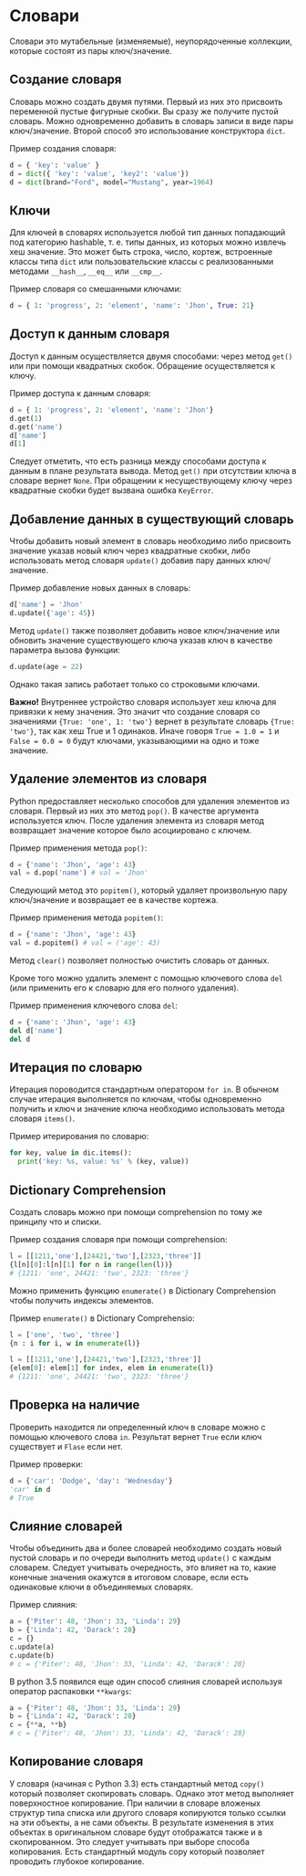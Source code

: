 # Словари

Словари это мутабельные (изменяемые), неупорядоченные коллекции, которые состоят из пары ключ/значение.

## Создание словаря

Словарь можно создать двумя путями. Первый из них это присвоить переменной пустые фигурные скобки. Вы сразу же получите пустой словарь. Можно одновременно добавить в словарь записи в виде пары ключ/значение. Второй способ это использование конструктора `dict`.

Пример создания словаря:

```python
d = { 'key': 'value' }
d = dict({ 'key': 'value', 'key2': 'value'})
d = dict(brand="Ford", model="Mustang", year=1964)
```

## Ключи

Для ключей в словарях используется любой тип данных попадающий под категорию hashable, т. е. типы данных, из которых можно извлечь хеш значение. Это может быть строка, число, кортеж, встроенные классы типа `dict` или пользовательские классы с реализованными методами `__hash__`, `__eq__` или `__cmp__`.

Пример словаря со смешанными ключами:

```python
d = { 1: 'progress', 2: 'element', 'name': 'Jhon', True: 21}
```

## Доступ к данным словаря

Доступ к данным осуществляется двумя способами: через метод `get()` или при помощи квадратных скобок. Обращение осуществляется к ключу.

Пример доступа к данным словаря:

```python
d = { 1: 'progress', 2: 'element', 'name': 'Jhon'}
d.get(1)
d.get('name')
d['name']
d[1] 
```
Следует отметить, что есть разница между способами доступа к данным в плане результата вывода. Метод `get()` при отсутствии ключа в словаре вернет `None`. При обращении к несуществующему ключу через квадратные скобки будет вызвана ошибка `KeyError`.

## Добавление данных в существующий словарь

Чтобы добавить новый элемент в словарь необходимо либо присвоить значение указав новый ключ через квадратные скобки, либо использовать метод словаря `update()` добавив пару данных ключ/значение.

Пример добавление новых данных в словарь:

```python
d['name'] = 'Jhon'
d.update({'age': 45})
```

Метод `update()` также позволяет добавить новое ключ/значение или обновить значение существующего ключа указав ключ в качестве параметра вызова функции:

```python
d.update(age = 22)
```

Однако такая запись работает только со строковыми ключами.

**Важно!** Внутреннее устройство словаря использует хеш ключа для привязки к нему значения. Это значит что создание словаря cо значениями `{True: 'one', 1: 'two'}` вернет в результате словарь `{True: 'two'}`, так как хеш True и 1 одинаков. Иначе говоря `True = 1.0 = 1` и `False = 0.0 = 0` будут ключами, указывающими на одно и тоже значение.

## Удаление элементов из словаря

Python предоставляет несколько способов для удаления элементов из словаря. Первый из них это метод `pop()`. В качестве аргумента используется ключ. После удаления элемента из словаря метод возвращает значение которое было асоциировано с ключем.

Пример применения метода `pop()`:

```python
d = {'name': 'Jhon', 'age': 43}
val = d.pop('name') # val = 'Jhon'
```

Следующий метод это `popitem()`, который удаляет произвольную пару ключ/значение и возвращает ее в качестве кортежа.

Пример применения метода `popitem()`:

```python
d = {'name': 'Jhon', 'age': 43}
val = d.popitem() # val = ('age': 43)
```

Метод `clear()` позволяет полностью очистить словарь от данных.

Кроме того можно удалить элемент с помощью ключевого слова `del` (или применить его к словарю для его полного удаления). 

Пример применения ключевого слова `del`:

```python
d = {'name': 'Jhon', 'age': 43}
del d['name']
del d
```

## Итерация по словарю

Итерация пороводится стандартным оператором `for in`. В обычном случае итерация выполняется по ключам, чтобы одновременно получить и ключ и значение ключа необходимо использовать метода словаря `items()`.

Пример итерирования по словарю:

```python
for key, value in dic.items():
  print('key: %s, value: %s' % (key, value))
```

## Dictionary Comprehension

Создать словарь можно при помощи сomprehension по тому же принципу что и списки.

Пример создания словаря при помощи сomprehension:

```python
l = [[1211,'one'],[24421,'two'],[2323,'three']]
{l[n][0]:l[n][1] for n in range(len(l))}
# {1211: 'one', 24421: 'two', 2323: 'three'}
```

Можно применить функцию `enumerate()` в Dictionary Comprehension чтобы получить индексы элементов.

Пример `enumerate()` в Dictionary Comprehensio:

```python
l = ['one', 'two', 'three']
{n : i for i, w in enumerate(l)}
```

```python
l = [[1211,'one'],[24421,'two'],[2323,'three']]
{elem[0]: elem[1] for index, elem in enumerate(l)}
# {1211: 'one', 24421: 'two', 2323: 'three'}
```

## Проверка на наличие

Проверить находится ли определенный ключ в словаре можно с помощью ключевого слова `in`. Результат вернет `True` если ключ существует и `Flase` если нет.

Пример проверки:

```python
d = {'car': 'Dodge', 'day': 'Wednesday'}
'car' in d
# True
```

## Слияние словарей

Чтобы объединить два и более словарей необходимо создать новый пустой словарь и по очереди выполнить метод `update()` с каждым словарем. Следует учитывать очередность, это влияет на то, какие конечные значения окажутся в итоговом словаре, если есть одинаковые ключи в объединяемых словарях.

Пример слияния:

```python
a = {'Piter': 48, 'Jhon': 33, 'Linda': 29}
b = {'Linda': 42, 'Darack': 28}
c = {}
c.update(a)
c.update(b)
# c = {'Piter': 48, 'Jhon': 33, 'Linda': 42, 'Darack': 28}
```

В python 3.5 появился еще один способ слияния словарей используя оператор распаковки `**kwargs`:

```python
a = {'Piter': 48, 'Jhon': 33, 'Linda': 29}
b = {'Linda': 42, 'Darack': 28}
c = {**a, **b}
# c = {'Piter': 48, 'Jhon': 33, 'Linda': 42, 'Darack': 28}
```

## Копирование словаря

У словаря (начиная с Python 3.3) есть стандартный метод `copy()` который позволяет скопировать словарь. Однако этот метод выполняет поверхностное копирование. При наличии в словаре вложеных структур типа списка или другого словаря копируются только ссылки на эти объекты, а не сами объекты. В результате изменения в этих объектах в оригинальном словаре будут отображатся также и в скопированном. Это следует учитывать при выборе способа копирования. Есть стандартный модуль copy который позволяет проводить глубокое копирование.